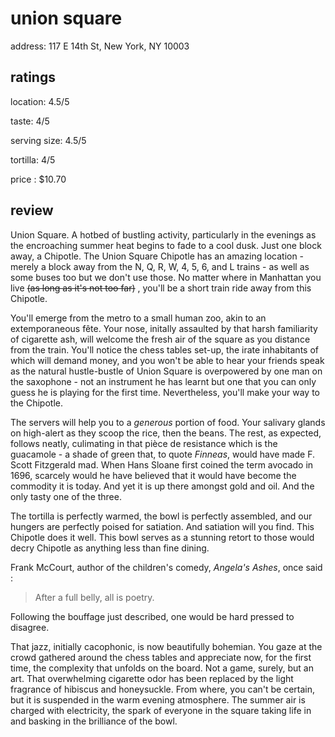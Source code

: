 # union square

address: 117 E 14th St, New York, NY 10003

## ratings
location: 4.5/5

taste: 4/5

serving size: 4.5/5

tortilla: 4/5

price : $10.70

## review
Union Square. A hotbed of bustling activity, particularly in the evenings as the encroaching summer heat begins to fade to a cool dusk. Just one block away, a Chipotle. The Union Square Chipotle has an amazing location - merely a block away from the N, Q, R, W, 4, 5, 6, and L trains - as well as some buses too but we don't use those. No matter where in Manhattan you live  ~~(as long as it's not too far)~~ , you'll be a short train ride away from this Chipotle. 

You'll emerge from the metro to a small human zoo, akin to an extemporaneous fête. Your nose, initally assaulted by that harsh familiarity of cigarette ash, will welcome the fresh air of the square as you distance from the train. You'll notice the chess tables set-up, the irate inhabitants of which will demand money, and you won't be able to hear your friends speak as the natural hustle-bustle of Union Square is overpowered by one man on the saxophone - not an instrument he has learnt but one that you can only guess he is playing for the first time. Nevertheless, you'll make your way to the Chipotle. 

The servers will help you to a _generous_ portion of food. Your salivary glands on high-alert as they scoop the rice, then the beans. The rest, as expected, follows neatly, culimating in that pièce de resistance which is the guacamole - a shade of green that, to quote _Finneas_, would have made F. Scott Fitzgerald mad. When Hans Sloane first coined the term avocado in 1696, scarcely would he have believed that it would have become the commodity it is today. And yet it is up there amongst gold and oil. And the only tasty one of the three. 

The tortilla is perfectly warmed, the bowl is perfectly assembled, and our hungers are perfectly poised for satiation. And satiation will you find. This Chipotle does it well. This bowl serves as a stunning retort to those would decry Chipotle as anything less than fine dining. 

Frank McCourt, author of the children's comedy, _Angela's Ashes_, once said :
> After a full belly, all is poetry. 

Following the bouffage just described, one would be hard pressed to disagree. 

That jazz, initially cacophonic, is now beautifully bohemian. You gaze at the crowd gathered around the chess tables and appreciate now, for the first time, the complexity that unfolds on the board. Not a game, surely, but an art. That overwhelming cigarette odor has been replaced by the light fragrance of hibiscus and honeysuckle. From where, you can't be certain, but it is suspended in the warm evening atmosphere. The summer air is charged with electricity, the spark of everyone in the square taking life in and basking in the brilliance of the bowl. 
